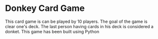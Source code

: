 # Donkey Card Game

This card game is can be played by 10 players. The goal of the game is clear one's deck. The last person having cards in his deck is considered a donket.
This game has been built using Python
